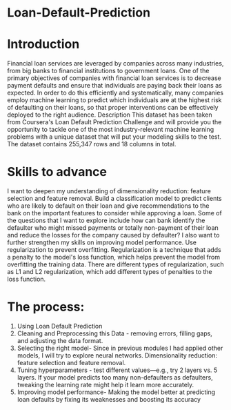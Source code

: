 # Loan-Default-Prediction

# Introduction
Financial loan services are leveraged by companies across many industries, from big banks to financial institutions to government loans. One of the primary objectives of companies with financial loan services is to decrease payment defaults and ensure that individuals are paying back their loans as expected. In order to do this efficiently and systematically, many companies employ machine learning to predict which individuals are at the highest risk of defaulting on their loans, so that proper interventions can be effectively deployed to the right audience.
Description
This dataset has been taken from Coursera's Loan Default Prediction Challenge and will provide you the opportunity to tackle one of the most industry-relevant machine learning problems with a unique dataset that will put your modeling skills to the test. The dataset contains 255,347 rows and 18 columns in total.
 
# Skills to advance
I want to deepen my understanding of dimensionality reduction: feature selection and feature removal.
Build a classification model to predict clients who are likely to default on their loan and give recommendations to the bank on the important features to consider while approving a loan.
Some of the questions that I want to explore include how can bank identify the defaulter who might missed payments or totally non-payment of their loan and reduce the losses for the company caused by defaulter?
I also want to further strengthen my skills on improving model performance.
Use regularization to prevent overfitting. Regularization is a technique that adds a penalty to the model's loss function, which helps prevent the model from overfitting the training data. There are different types of regularization, such as L1 and L2 regularization, which add different types of penalties to the loss function.

# The process:
1.	Using Loan Default Prediction
2.	Cleaning and Preprocessing this Data - removing errors, filling gaps, and adjusting the data format.
3.	Selecting the right model- Since in previous modules I had applied other models, I will try to explore neural networks. Dimensionality reduction: feature selection and feature removal.
4.	Tuning hyperparameters - test different values—e.g., try 2 layers vs. 5 layers. If your model predicts too many non-defaulters as defaulters, tweaking the learning rate might help it learn more accurately.
5.	Improving model performance- Making the model better at predicting loan defaults by fixing its weaknesses and boosting its accuracy
